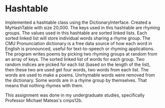 # Hashtable

Implemented a hashtable class using the DictionaryInterface.
Created a ​MyHashTable​ with size 20,000.
The ​keys​ used in this hashtable are rhyming groups.
The ​values​ used in this hashtable are ​sorted linked lists​.
Each sorted linked list​ will store individual words sharing a rhyme group.
The CMU Pronunciation dictionary is a free data source of how each word in
English is pronounced, useful for text-to-speech or rhyming applications.
The program writes poems by picking two rhyming groups at random from an array of keys.
The sorted linked list of words for each group.
Two random indices are picked for each list (based on the length of the list), then
these two are used get four words, two words from each list.
The words are used to make a poems.
Unrhymable words were removed from the dictionary. Some words are in a
rhyme group by themselves. That means that nothing rhymes with them. 

This assignment was done in my undergraduate studies, specifically Professor Michael Mateas's cmps12b.